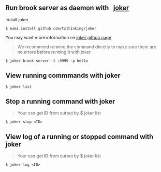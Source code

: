 ## Run brook server as daemon with &nbsp; [joker](https://github.com/txthinking/joker)

Install joker

```
$ nami install github.com/txthinking/joker
```

You may want more information on [joker github page](https://github.com/txthinking/joker)

> We recommend running the command directly to make sure there are no errors before running it with joker

```
$ joker brook server -l :9999 -p hello
```

## View running commmands with joker

```
$ joker list
```

## Stop a running command with joker

> Your can get ID from output by $ joker list

```
$ joker stop <ID>
```

## View log of a running or stopped command with joker

> Your can get ID from output by $ joker list

```
$ joker log <ID>
```

